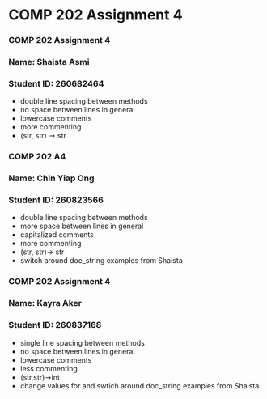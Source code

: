 # COMP 202 Assignment 4

### COMP 202 Assignment 4
### Name: Shaista Asmi 
### Student ID: 260682464

- double line spacing between methods
- no space between lines in general
- lowercase comments
- more commenting
- (str, str) -> str

### COMP 202 A4
### Name: Chin Yiap Ong
### Student ID: 260823566

- double line spacing between methods
- more space between lines in general
- capitalized comments
- more commenting
- (str, str)-> str
- switch around doc_string examples from Shaista

### COMP 202 Assignment 4
### Name: Kayra Aker
### Student ID: 260837168

- single line spacing between methods
- no space between lines in general
- lowercase comments
- less commenting
- (str,str)->int
- change values for and swtich around doc_string examples from Shaista